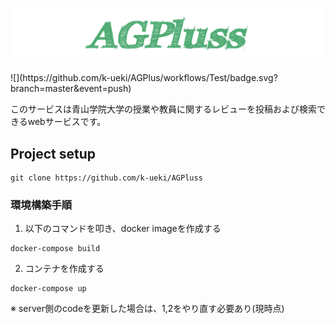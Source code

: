 ![](./src/assets/AGPlus4.png)
<p align:center>
![](https://github.com/k-ueki/AGPlus/workflows/Test/badge.svg?branch=master&event=push)
</p>
このサービスは青山学院大学の授業や教員に関するレビューを投稿および検索できるwebサービスです。


## Project setup
```
git clone https://github.com/k-ueki/AGPluss
```

### 環境構築手順
1. 以下のコマンドを叩き、docker imageを作成する
```
docker-compose build
```
2. コンテナを作成する
```
docker-compose up
```

※ server側のcodeを更新した場合は、1,2をやり直す必要あり(現時点)


